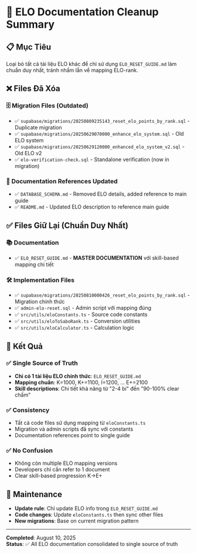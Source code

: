 # 🧹 ELO Documentation Cleanup Summary

## 📋 Mục Tiêu
Loại bỏ tất cả tài liệu ELO khác để chỉ sử dụng `ELO_RESET_GUIDE.md` làm chuẩn duy nhất, tránh nhầm lẫn về mapping ELO-rank.

## ❌ Files Đã Xóa

### 🗄️ Migration Files (Outdated)
- ✅ `supabase/migrations/20250809235143_reset_elo_points_by_rank.sql` - Duplicate migration
- ✅ `supabase/migrations/20250629070000_enhance_elo_system.sql` - Old ELO system 
- ✅ `supabase/migrations/20250629120000_enhanced_elo_system_v2.sql` - Old ELO v2
- ✅ `elo-verification-check.sql` - Standalone verification (now in migration)

### 📝 Documentation References Updated
- ✅ `DATABASE_SCHEMA.md` - Removed ELO details, added reference to main guide
- ✅ `README.md` - Updated ELO description to reference main guide

## ✅ Files Giữ Lại (Chuẩn Duy Nhất)

### 📚 Documentation
- ✅ `ELO_RESET_GUIDE.md` - **MASTER DOCUMENTATION** với skill-based mapping chi tiết

### 🛠️ Implementation Files  
- ✅ `supabase/migrations/20250810000426_reset_elo_points_by_rank.sql` - Migration chính thức
- ✅ `admin-elo-reset.sql` - Admin script với mapping đúng
- ✅ `src/utils/eloConstants.ts` - Source code constants
- ✅ `src/utils/eloToSaboRank.ts` - Conversion utilities
- ✅ `src/utils/eloCalculator.ts` - Calculation logic

## 🎯 Kết Quả

### ✅ Single Source of Truth
- **Chỉ có 1 tài liệu ELO chính thức**: `ELO_RESET_GUIDE.md`
- **Mapping chuẩn**: K=1000, K+=1100, I=1200, ... E+=2100
- **Skill descriptions**: Chi tiết khả năng từ "2-4 bi" đến "90-100% clear chấm"

### ✅ Consistency
- Tất cả code files sử dụng mapping từ `eloConstants.ts`
- Migration và admin scripts đã sync với constants
- Documentation references point to single guide

### ✅ No Confusion  
- Không còn multiple ELO mapping versions
- Developers chỉ cần refer to 1 document
- Clear skill-based progression K→E+

## 🔧 Maintenance
- **Update rule**: Chỉ update ELO info trong `ELO_RESET_GUIDE.md`
- **Code changes**: Update `eloConstants.ts` then sync other files
- **New migrations**: Base on current migration pattern

---

**Completed**: August 10, 2025  
**Status**: ✅ All ELO documentation consolidated to single source of truth
